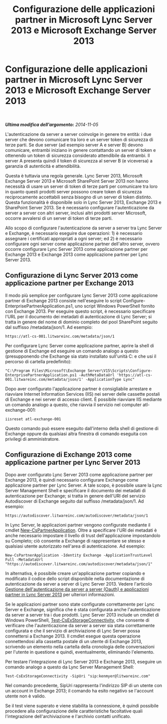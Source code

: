 ﻿---
title: Configurazione delle applicazioni partner in Microsoft Lync Server 2013 e Microsoft Exchange Server 2013
TOCTitle: Configurazione delle applicazioni partner in Microsoft Lync Server 2013 e Microsoft Exchange Server 2013
ms:assetid: 9c3a3054-6201-433f-b128-4c49d3341370
ms:mtpsurl: https://technet.microsoft.com/it-it/library/JJ688151(v=OCS.15)
ms:contentKeyID: 49887675
ms.date: 08/24/2015
mtps_version: v=OCS.15
ms.translationtype: HT
---

# Configurazione delle applicazioni partner in Microsoft Lync Server 2013 e Microsoft Exchange Server 2013

 

_**Ultima modifica dell'argomento:** 2014-11-05_

L'autenticazione da server a server coinvolge in genere tre entità: i due server che devono comunicare tra loro e un server token di sicurezza di terze parti. Se due server (ad esempio server A e server B) devono comunicare, entrambi iniziano in genere contattando un server di token e ottenendo un token di sicurezza considerato attendibile da entrambi. Il server A presenta quindi il token di sicurezza al server B (e viceversa) a garanzia di autenticità e attendibilità.

Questa è tuttavia una regola generale. Lync Server 2013, Microsoft Exchange Server 2013 e Microsoft SharePoint Server 2013 non hanno necessità di usare un server di token di terze parti per comunicare tra loro in quanto questi prodotti server possono creare token di sicurezza reciprocamente accettabili senza bisogno di un server di token distinto. Questa funzionalità è disponibile solo in Lync Server 2013, Exchange 2013 e SharePoint Server 2013. Se è necessario configurare l'autenticazione da server a server con altri server, inclusi altri prodotti server Microsoft, occorre avvalersi di un server di token di terze parti.

Allo scopo di configurare l'autenticazione da server a server tra Lync Server e Exchange, è necessario eseguire due operazioni: 1) è necessario assegnare i certificati appropriati a ogni server; ed 2) è necessario configurare ogni server come applicazione partner dell'altro server, ovvero occorre configurare Lync Server 2013 come applicazione partner per Exchange 2013 e Exchange 2013 come applicazione partner per Lync Server 2013.

## Configurazione di Lync Server 2013 come applicazione partner per Exchange 2013

Il modo più semplice per configurare Lync Server 2013 come applicazione partner di Exchange 2013 consiste nell'eseguire lo script Configure-EnterprisePartnerApplication.ps1, uno script Windows PowerShell fornito con Exchange 2013. Per eseguire questo script, è necessario specificare l'URL per il documento dei metadati di autenticazione di Lync Server; si tratta in genere del nome di dominio completo del pool SharePoint seguito dal suffisso /metadata/json/1. Ad esempio:

    https://atl-cs-001.litwareinc.com/metadata/json/1

Per configurare Lync Server come applicazione partner, aprire la shell di gestione di Exchange ed eseguire un comando analogo a questo (presupponendo che Exchange sia stato installato sull'unità C: e che usi il percorso di cartella predefinito):

    "C:\Program Files\Microsoft\Exchange Server\V15\Scripts\Configure-EnterprisePartnerApplication.ps1 -AuthMetaDataUrl 'https://atl-cs-001.litwareinc.com/metadata/json/1' -ApplicationType Lync"

Dopo aver configurato l'applicazione partner è consigliabile arrestare e riavviare Internet Information Services (IIS) nei server delle cassette postali di Exchange e nei server di accesso client. È possibile riavviare IIS mediante un comando analogo a questo, che riavvia il servizio nel computer atl-exchange-001:

    iisreset atl-exchange-001

Questo comando può essere eseguito dall'interno della shell di gestione di Exchange oppure da qualsiasi altra finestra di comando eseguita con privilegi di amministratore.

## Configurazione di Exchange 2013 come applicazione partner per Lync Server 2013

Dopo aver configurato Lync Server 2013 come applicazione partner per Exchange 2013, è quindi necessario configurare Exchange come applicazione partner per Lync Server. A tale scopo, è possibile usare la Lync Server Management Shell e specificare il documento dei metadati di autenticazione per Exchange; si tratta in genere dell'URI del servizio Autodiscover di Exchange seguito dal suffisso /metadata/json/1. Ad esempio:

    https://autodiscover.litwareinc.com/autodiscover/metadata/json/1

In Lync Server, le applicazioni partner vengono configurate mediante il cmdlet [New-CsPartnerApplication](https://docs.microsoft.com/en-us/powershell/module/skype/New-CsPartnerApplication). Oltre a specificare l'URI dei metadati è anche necessario impostare il livello di trust dell'applicazione impostandolo su Completo; ciò consente a Exchange di rappresentare se stesso e qualsiasi utente autorizzato nell'area di autenticazione. Ad esempio:

    New-CsPartnerApplication -Identity Exchange -ApplicationTrustLevel Full -MetadataUrl "https://autodiscover.litwareinc.com/autodiscover/metadata/json/1"

In alternativa, è possibile creare un'applicazione partner copiando e modificato il codice dello script disponibile nella documentazione di autenticazione da server a server di Lync Server 2013. Vedere l'articolo [Gestione dell'autenticazione da server a server (Oauth) e applicazioni partner in Lync Server 2013](lync-server-2013-managing-server-to-server-authentication-oauth-and-partner-applications.md) per ulteriori informazioni.

Se le applicazioni partner sono state configurate correttamente per Lync Server e Exchange, significa che è stata configurata anche l'autenticazione da server a server tra i due prodotti. Lync Server 2013 include un cmdlet di Windows PowerShell, [Test-CsExStorageConnectivity](test-csexstorageconnectivity.md), che consente di verificare che l'autenticazione da server a server sia stata correttamente configurata e che il servizio di archiviazione di Lync Server possa connettersi a Exchange 2013. Il cmdlet esegue questa operazione connettendosi alla cassetta postale di un utente di Exchange 2013, scrivendo un elemento nella cartella della cronologia delle conversazioni per l'utente in questione e quindi, eventualmente, eliminando l'elemento.

Per testare l'integrazione di Lync Server 2013 e Exchange 2013, eseguire un comando analogo a questo da Lync Server Management Shell:

    Test-CsExStorageConnectivity -SipUri "sip:kenmyer@litwareinc.com"

Nel comando precedente, SipUri rappresenta l'indirizzo SIP di un utente con un account in Exchange 2013; il comando ha esito negativo se l'account utente non è valido.

Se il test viene superato e viene stabilita la connessione, è quindi possibile procedere alla configurazione delle caratteristiche facoltative quali l'integrazione dell'archiviazione e l'archivio contatti unificato.

